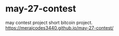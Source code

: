 # may-27-contest
may contest project 
short bitcoin project.
https://merajcodes3440.github.io/may-27-contest/
